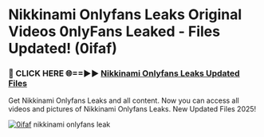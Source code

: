 # Nikkinami Onlyfans Leaks Original Videos 0nlyFans Leaked - Files Updated! (0ifaf)

<h3>🔴 CLICK HERE 🌐==►► <a href="https://tinyurl.com/x26r9saj" rel="nofollow">Nikkinami Onlyfans Leaks Updated Files</a></h3>

Get Nikkinami Onlyfans Leaks and all content. Now you can access all videos and pictures of Nikkinami Onlyfans Leaks. New Updated Files 2025!

[![0ifaf](https://i.imgur.com/LkgZPqh.gif)](https://tinyurl.com/x26r9saj)
nikkinami onlyfans leak